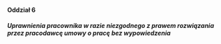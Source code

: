 #### Oddział 6

##### Uprawnienia pracownika w razie niezgodnego z prawem rozwiązania przez pracodawcę umowy o pracę bez wypowiedzenia